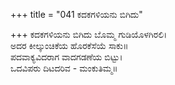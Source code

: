 +++
title = "041 ಕದಕಗಳಿಯನು ಬಿಗಿದು"

+++
ಕದಕಗಳಿಯನು ಬಿಗಿದು ಬೊಮ್ಮ ಗುಡಿಯೊಳಗಿರಲಿ।  
ಅದರ ಕೀಲ್ಕುಂಚಿಕೆಯ ಹೊರಕೆಸೆಯೆ ಸಾಕು॥  
ಪದವಾಕ್ಯವಿದರಾಗ ವಾದಗಡಣೆಯ ಬಿಟ್ಟು।  
ಒದವಿಪರು ದಿಟದರಿವ - ಮಂಕುತಿಮ್ಮ॥  
